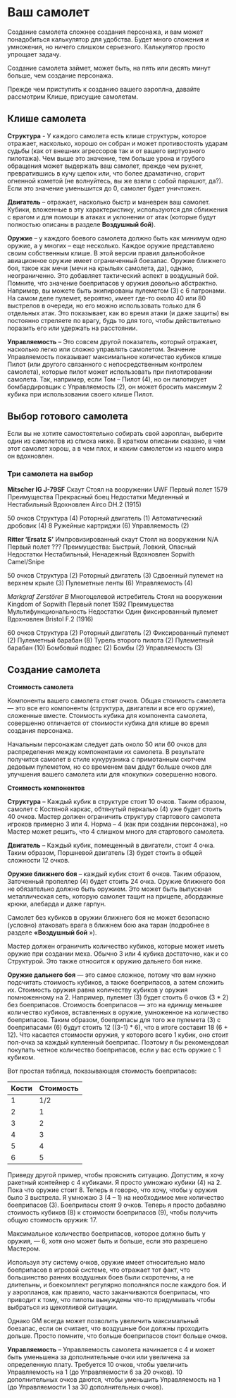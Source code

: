 # Ваш самолет

Создание самолета сложнее создания персонажа, и вам может понадобиться калькулятор для удобства. Будет много сложения и умножения, но ничего слишком серьезного. Калькулятор просто упрощает задачу.

Создание самолета займет, может быть, на пять или десять минут больше, чем создание персонажа.

Прежде чем приступить к созданию вашего аэроплна, давайте рассмотрим Клише, присущие самолетам.

## Клише самолета

**Структура** - У каждого самолета есть клише структуры, которое отражает, насколько, хорошо он собран и может противостоять ударам судьбы (как от внешних агрессоров так и от вашего виртуозного пилотажа). Чем выше это значение, тем больше урона и грубого обращения может выдержать ваш самолет, прежде чем рухнет, превратившись в кучу щепок или, что более драматично, сгорит огненной кометой (не волнуйтесь, вы же взяли с собой парашют, да?). Если это значение уменьшится до 0, самолет будет уничтожен.

**Двигатель** – отражает, насколько быстр и маневрен ваш самолет. Кубики, вложенные в эту характеристику, используются для сближения с врагом и для помощи в атаках и уклонении от атак (которые будут полностью описаны в разделе **Воздушный бой**). 

**Оружие** – у каждого боевого самолета должно быть как минимум одно оружие, а у многих – еще несколько. Каждое оружие представлено своим собственным клише. В этой версии правил дальнобойное авиационное оружие имеет ограниченный боезапас. Оружие ближнего боя, такое как мечи (мечи на крыльях самолета, да), однако, неограниченно. Это добавляет тактический аспект в воздушный бой.
Помните, что значение боеприпасов у оружия довольно абстрактно. Например, вы можете быть экипированы пулеметом (3) с 6 патронами. На самом деле пулемет, вероятно, имеет где-то около 40 или 80 выстрелов в очереди, но его можно использовать только для 6 отдельных атак. Это показывает, как во время атаки (и даже защиты) вы постоянно стреляете по врагу, будь то для того, чтобы действительно поразить его или удержать на расстоянии.

**Управляемость** – Это совсем другой показатель, который отражает, насколько легко или сложно управлять самолетом. Значение Управляемость показывает максимальное количество кубиков клише Пилот (или другого связанного с непосредственным контролем самолета), которые пилот может использовать при пилотировании самолета. Так, например, если Том – Пилот (4), но он пилотирует бомбардировщик с Управляемость (2), он может бросить максимум 2 кубика при использовании своего клише Пилот.
## Выбор готового самолета

Если вы не хотите самостоятельно собирать свой аэроплан, выберите один из самолетов из списка ниже. В кратком описании сказано, в чем этот самолет хорош, а в чем плох, и каким самолетом из нашего мира он вдохновлен.

### Три самолета на выбор

**Mitscher IG J-79SF**
Скаут
Стоял на вооружении UWF
Первый полет 1579
Преимущества Прекрасный боец
Недостатки Медленный и Нестабильный
Вдохновлен Airco DH.2 (1915)

50 очков
Структура (4) 
Роторный двигатель (1) 
Автоматический дробовик (4) 8  Ружейные картриджи (6) 
Управляемость (2) 


**Ritter ‘Ersatz S’**
Импровизированный скаут 
Стоял на вооружении N/A 
Первый полет ??? 
Преимущества: Быстрый, Ловкий, Опасный
Недостатки Нестабильный, Ненадежный
Вдохновлен Sopwith Camel/Snipe

50 очков
Структура (2) 
Роторный двигатель (3) 
Сдвоенный пулемет на верхнем крыле (3)  Пулеметные ленты (6) 
Управляемость (4)


*Markgraf Zerstörer B*
Многоцелевой истребитель
Стоял на вооружении Kingdom of Sopwith
Первый полет 1592
Преимущества Мультифункциональность
Недостатки Один фиксированный пулемет
Вдохновлен Bristol F.2 (1916)

60 очков
Структура (2) 
Роторный двигатель (2) 
Фиксированный пулемет (2)  Пулеметный барабан (8) 
Турель второго пилота (2) Пулеметный барабан (10) 
Бомбовый подвес (2) Бомбы (2) 
Управляемость (3) 

## Создание самолета

**Стоимость самолета**

Компоненты вашего самолета стоят очков. Общая стоимость самолета — это все его компоненты (структура, двигатели и все его оружие), сложенные вместе. Стоимость кубика для компонента самолета, совершенно отличается от стоимости кубика для клише во время создания персонажа.

Начальным персонажам следует дать около 50 или 60 очков для распределения между компонентами их самолета. В результате получится самолет в стиле кукурузника с примотанным скотчем дедовым пулеметом, но со временем вам дадут больше очков для улучшения вашего самолета или для «покупки» совершенно нового.

**Стоимость компонентов**

**Структура** – Каждый кубик в структуре стоит 10 очков. Таким образом, самолет с Костяной каркас, обтянутый перкалью (4) уже будет стоить 40 очков. Мастер должен ограничить структуру стартового самолета игроков примерно 3 или 4. Норма – 4 (как при создании персонажа), но Мастер может решить, что 4 слишком много для стартового самолета.

**Двигатель** – Каждый кубик, помещенный в двигатели, стоит 4 очка. Таким образом, Поршневой двигатель (3) будет стоить в общей сложности 12 очков. 

**Оружие ближнего боя** – каждый кубик стоит 6 очков. Таким образом, Заточенный пропеллер (4) будет стоить 24 очка. Оружие ближнего боя не обязательно должно быть оружием. Это может быть выпускная металлическая сеть, которую самолет тащит на прицепе, абордажные крюки, алебарда и даже гарпун.

Самолет без кубиков в оружии ближнего боя не может безопасно (условно) атаковать врага в ближнем бою ака таран (подробнее в разделе **«Воздушный бой** »).

Мастер должен ограничить количество кубиков, которые может иметь оружие при создании меха. Обычно 3 или 4 кубика достаточно, как и со Структурой. Это также относится к оружию дальнего боя ниже.

**Оружие дальнего боя** — это самое сложное, потому что вам нужно подсчитать стоимость кубиков, а также боеприпасов, а затем сложить их. Стоимость оружия равна количеству кубиков у оружия помноженному на 2. Например, пулемет (3) будет стоить 6 очков (3 * 2) без боеприпасов. Стоимость боеприпасов — это на единицу меньшее количество кубиков, вставленных в оружие, умноженное на количество боеприпасов. Таким образом, боеприпасы для того же пулемета (3) с боеприпасами (6) будут стоить 12 ((3-1) * 6), что в итоге составит 18 (6 + 12). Что касается стоимости оружия, у которого всего 1 кубик, оно стоит пол-очка за каждый купленный боеприпас. Поэтому я бы рекомендовал покупать четное количество боеприпасов, если у вас есть оружие с 1 кубиком.

Вот простая таблица, показывающая стоимость боеприпасов:

| Кости | Стоимость |
| ----- | --------- |
| 1     | 1/2       |
| 2     | 1         |
| 3     | 2         |
| 4     | 3         |
| 5     | 4         |
| 6     | 5         |

Приведу другой пример, чтобы прояснить ситуацию. Допустим, я хочу ракетный контейнер с 4 кубиками. Я просто умножаю кубики (4) на 2. Пока что оружие стоит 8. Теперь я говорю, что хочу, чтобы у оружия было 3 выстрела. Я умножаю 3 (4 – 1) на необходимое мне количество боеприпасов (3). Боеприпасы стоят 9 очков. Теперь я просто добавляю стоимость кубиков (8) к стоимости боеприпасов (9), чтобы получить общую стоимость оружия: 17.

Максимальное количество боеприпасов, которое должно быть у оружия, — 6, хотя оно может быть и больше, если это разрешено Мастером.

Используя эту систему очков, оружие имеет относительно мало боеприпасов в игровой системе, что отражает тот факт, что большинство ранних воздушных боев были скоротечны, а не длительны, и боекомплект регулярно пополнялся после каждого боя. И у аэропланов, как правило, часто заканчиваются боеприпасы, что приводит к тому, что пилоты вынуждены что-то придумывать чтобы выбраться из щекотливой ситуации.

Однако GM всегда может позволить увеличить максимальный боезапас, если он считает, что воздушные бои должны проходить дольше. Просто помните, что больше боеприпасов стоит больше очков.

**Управляемость** –  Управляемость самолета начинается с 4 и может быть уменьшена за дополнительные очки или увеличена за определенную плату. Требуется 10 очков, чтобы увеличить Управляемость на 1 (до Управляемости 6 за 20 очков). 10 дополнительных очков даются, чтобы уменьшить Управляемость на 1 (до Управляемости 1 за 30 дополнительных очков).
